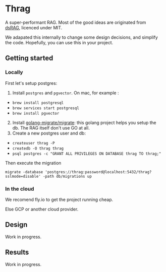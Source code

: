 # Thrag

A super-performant RAG.
Most of the good ideas are originated from [dsRAG](https://github.com/D-Star-AI/dsRAG), licenced under MIT.

We adapated this internally to change some design decisions, and simplify the code.
Hopefully, you can use this in your project.


## Getting started

### Locally

First let's setup postgres:

1. Install `postgres` and `pgvector`. 
   On mac, for example :
  - `brew install postgresql`
  - `brew services start postgresql`
  - `brew install pgvector`
2. Install [golang-migrate/migrate](https://github.com/golang-migrate/migrate): this golang project helps you setup the db. The RAG itself don't use GO at all.
3. Create a new postgres user and db:
  - `createuser thrag -P`
  - `createdb -O thrag thrag`
  - `psql postgres -c "GRANT ALL PRIVILEGES ON DATABASE thrag TO thrag;"`

Then execute the migration


`migrate -database 'postgres://thrag:password@localhost:5432/thrag?sslmode=disable' -path db/migrations up`


### In the cloud

We recomend fly.io to get the project running cheap.

Else GCP or another cloud provider.

## Design

Work in progress.

## Results

Work in progress.
